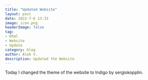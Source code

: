 ```yaml
---
title: "Updated Website"
layout: post
date: 2022-7-6 13:33
image: icon.png
headerImage: false
tag:
- Html
- Website
- Update
category: blog
author: Alek V.
description: Updated the Website
---
```


Today I changed the theme of the website to Indigo by sergiokopplin.

